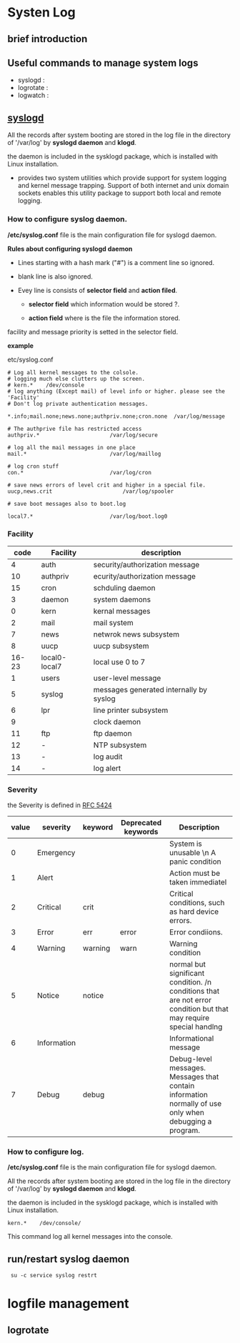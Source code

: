 # Systen Log

## brief introduction

## Useful commands to manage system logs

 - syslogd	: 
 - logrotate	:
 - logwatch	:

## [syslogd](./man/syslogd.man)

 All the records after system booting are stored in the log file in the directory of '/var/log' by **syslogd daemon** and **klogd**.

 the daemon is included in the sysklogd package, which is installed with Linux installation.

  + provides two system utilities which provide support for system logging and kernel message trapping.  Support of both internet and unix domain  sockets  enables this utility package to support both local and remote logging.

### How to configure syslog daemon.

**/etc/syslog.conf** file is the main configuration file for syslogd daemon. 

**Rules about configuring syslogd daemon**

 - Lines starting with a hash mark ("#") is a comment line so ignored.
 - blank line is also ignored.
 - Evey line is consists of **selector field** and **action filed**.

    + **selector field**   which information would be stored ?.

    + **action field**     where is the file the information stored.

  facility and message priority is setted in the selector field.

**example**

etc/syslog.conf
```
# Log all kernel messages to the colsole.
# logging much else clutters up the screen.
# kern.*	/dev/console
# log anything (Except mail) of level info or higher. please see the 'Facility'
# Don't log private authentication messages.

*.info;mail.none;news.none;authpriv.none;cron.none	/var/log/message

# The authprive file has restricted access
authpriv.*						/var/log/secure

# log all the mail messages in one place
mail.*							/var/log/maillog

# log cron stuff
con.*							/var/log/cron

# save news errors of level crit and higher in a special file.
uucp,news.crit						/var/log/spooler

# save boot messages also to boot.log

local7.*						/var/log/boot.log0

```

### Facility

| code | Facility      | description                             |
|------|---------------|-----------------------------------------|
| 4    | auth          | security/authorization message          |
| 10   | authpriv      | ecurity/authorization message           |
| 15   | cron          | schduling daemon                        |
| 3    | daemon        | system daemons                          |
| 0    | kern          | kernal messages                         |
| 2    | mail          | mail system                             |
| 7    | news          | netwrok news subsystem                  |
| 8    | uucp          | uucp subsystem                          |
| 16-23| local0-local7 | local use 0 to 7                        |
| 1    | users         | user-level message                      |
| 5    | syslog        | messages generated internally by syslog |
| 6    | lpr           | line printer subsystem                  |  
| 9    |               | clock daemon                            |
| 11   | ftp           | ftp daemon                              |
| 12   | -             | NTP subsystem                           |
| 13   | -             | log audit                               |
| 14   | -             | log alert                               |

### Severity

the Severity is defined in [RFC 5424](https://tools.ietf.org/html/rfc5424)

| value | severity  | keyword | Deprecated keywords | Description                                       |
|-------|-----------|---------|---------------------|---------------------------------------------------|
| 0     | Emergency |         |                     |  System is unusable \n A panic condition          | 
| 1     | Alert     |         |                     |  Action must be taken immediatel                  |
| 2     | Critical  | crit    |                     |  Critical conditions, such as hard device errors. |
| 3     | Error     | err     | error               |  Error condiions.                                 |
| 4     | Warning   | warning | warn                |  Warning condition
| 5     | Notice    | notice  |                     |  normal but significant condition. /n conditions that are not error condition but that may require special handlng |
| 6     | Information |         |                     | Informational message |
| 7     | Debug     | debug   |                     | Debug-level messages. Messages that contain information normally of use only when debugging a program.

### How to configure log.

**/etc/syslog.conf** file is the main configuration file for syslogd daemon.




 All the records after system booting are stored in the log file in the directory of '/var/log' by **syslogd daemon** and **klogd**.

 the daemon is included in the sysklogd package, which is installed with Linux installation.


```
kern.*    /dev/console/
```
 
 This command log all kernel messages into the console.

## run/restart syslog daemon

```
 su -c service syslog restrt
```
                                
# logfile management

## logrotate
